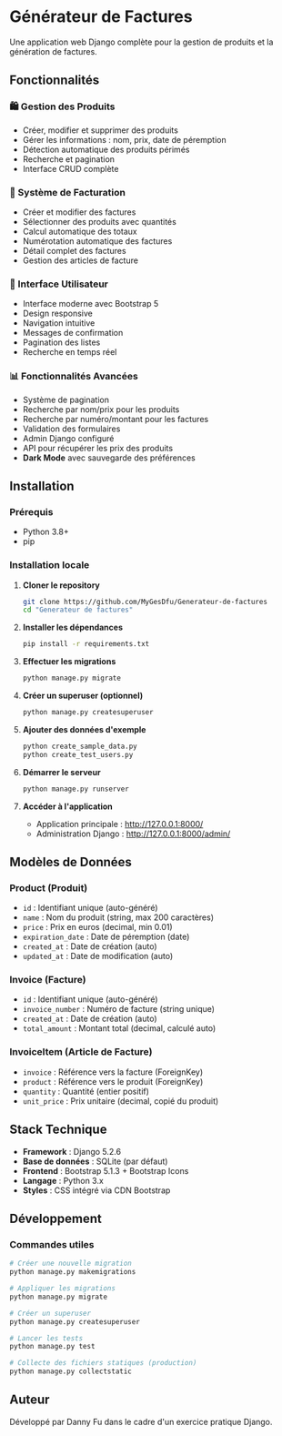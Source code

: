 # Générateur de Factures

Une application web Django complète pour la gestion de produits et la génération de factures.

## Fonctionnalités

### 🛍️ Gestion des Produits
- Créer, modifier et supprimer des produits
- Gérer les informations : nom, prix, date de péremption
- Détection automatique des produits périmés
- Recherche et pagination
- Interface CRUD complète

### 📄 Système de Facturation
- Créer et modifier des factures
- Sélectionner des produits avec quantités
- Calcul automatique des totaux
- Numérotation automatique des factures
- Détail complet des factures
- Gestion des articles de facture

### 🎯 Interface Utilisateur
- Interface moderne avec Bootstrap 5
- Design responsive
- Navigation intuitive
- Messages de confirmation
- Pagination des listes
- Recherche en temps réel

### 📊 Fonctionnalités Avancées
- Système de pagination
- Recherche par nom/prix pour les produits
- Recherche par numéro/montant pour les factures
- Validation des formulaires
- Admin Django configuré
- API pour récupérer les prix des produits
- **Dark Mode** avec sauvegarde des préférences

## Installation

### Prérequis
- Python 3.8+
- pip

### Installation locale

1. **Cloner le repository**
   ```bash
   git clone https://github.com/MyGesDfu/Generateur-de-factures
   cd "Generateur de factures"
   ```

2. **Installer les dépendances**
   ```bash
   pip install -r requirements.txt
   ```

3. **Effectuer les migrations**
   ```bash
   python manage.py migrate
   ```

4. **Créer un superuser (optionnel)**
   ```bash
   python manage.py createsuperuser
   ```

5. **Ajouter des données d'exemple**
   ```bash
   python create_sample_data.py
   python create_test_users.py
   ```

6. **Démarrer le serveur**
   ```bash
   python manage.py runserver
   ```

7. **Accéder à l'application**
   - Application principale : http://127.0.0.1:8000/
   - Administration Django : http://127.0.0.1:8000/admin/


## Modèles de Données

### Product (Produit)
- `id` : Identifiant unique (auto-généré)
- `name` : Nom du produit (string, max 200 caractères)
- `price` : Prix en euros (decimal, min 0.01)
- `expiration_date` : Date de péremption (date)
- `created_at` : Date de création (auto)
- `updated_at` : Date de modification (auto)

### Invoice (Facture)
- `id` : Identifiant unique (auto-généré)
- `invoice_number` : Numéro de facture (string unique)
- `created_at` : Date de création (auto)
- `total_amount` : Montant total (decimal, calculé auto)

### InvoiceItem (Article de Facture)
- `invoice` : Référence vers la facture (ForeignKey)
- `product` : Référence vers le produit (ForeignKey)
- `quantity` : Quantité (entier positif)
- `unit_price` : Prix unitaire (decimal, copié du produit)


## Stack Technique

- **Framework** : Django 5.2.6
- **Base de données** : SQLite (par défaut)
- **Frontend** : Bootstrap 5.1.3 + Bootstrap Icons
- **Langage** : Python 3.x
- **Styles** : CSS intégré via CDN Bootstrap


## Développement

### Commandes utiles

```bash
# Créer une nouvelle migration
python manage.py makemigrations

# Appliquer les migrations
python manage.py migrate

# Créer un superuser
python manage.py createsuperuser

# Lancer les tests
python manage.py test

# Collecte des fichiers statiques (production)
python manage.py collectstatic
```


## Auteur

Développé par Danny Fu dans le cadre d'un exercice pratique Django.
